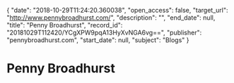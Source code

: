 {
  "date": "2018-10-29T11:24:20.360038", 
  "open_access": false, 
  "target_url": "http://www.pennybroadhurst.com/", 
  "description": "", 
  "end_date": null, 
  "title": "Penny Broadhurst", 
  "record_id": "20181029T112420/YCgXPW9pqA13HyXvNGA6vg==", 
  "publisher": "pennybroadhurst.com", 
  "start_date": null, 
  "subject": "Blogs"
}

# Penny Broadhurst

